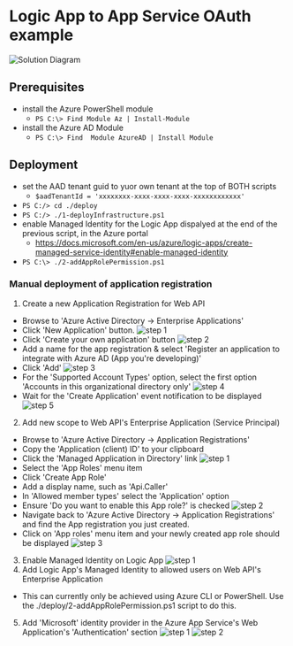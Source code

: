 # Logic App to App Service OAuth example

![Solution Diagram](https://github.com/cbellee/logic-app-app-srv-api-oauth/blob/main/images/solution.png)

## Prerequisites

- install the Azure PowerShell module
  - `PS C:\> Find Module Az | Install-Module`
- install the Azure AD Module
  - `PS C:\> Find  Module AzureAD | Install Module`
## Deployment

- set the AAD tenant guid to yuor own tenant at the top of BOTH scripts
  - `$aadTenantId = 'xxxxxxxx-xxxx-xxxx-xxxx-xxxxxxxxxxxx'` 
- `PS C:/> cd ./deploy` 
- `PS C:/> ./1-deployInfrastructure.ps1`
- enable Managed Identity for the Logic App dispalyed at the end of the previous script, in the Azure portal
  - https://docs.microsoft.com/en-us/azure/logic-apps/create-managed-service-identity#enable-managed-identity
- `PS C:\> ./2-addAppRolePermission.ps1`

### Manual deployment of application registration 

1. Create a new Application Registration for Web API
- Browse to 'Azure Active Directory -> Enterprise Applications'
- Click 'New Application' button.
![step 1](https://github.com/cbellee/logic-app-app-srv-api-oauth/blob/main/images/1-application-registration.png)
- Click 'Create your own application' button 
![step 2](https://github.com/cbellee/logic-app-app-srv-api-oauth/blob/main/images/2-application-registration.png)
- Add a name for the app registration & select 'Register an application to integrate with Azure AD (App you're developing)'
- Click 'Add'
![step 3](https://github.com/cbellee/logic-app-app-srv-api-oauth/blob/main/images/3-application-registration.png)
- For the 'Supported Account Types' option, select the first option 'Accounts in this organizational directory only'
![step 4](https://github.com/cbellee/logic-app-app-srv-api-oauth/blob/main/images/4-application-registration.png)
- Wait for the 'Create Application' event notification to be displayed
![step 5](https://github.com/cbellee/logic-app-app-srv-api-oauth/blob/main/images/5-application-registration.png)
2. Add new scope to Web API's Enterprise Application (Service Principal)
- Browse to 'Azure Active Directory -> Application Registrations'
- Copy the 'Application (client) ID' to your clipboard
- Click the 'Managed Application in Directory' link
![step 1](https://github.com/cbellee/logic-app-app-srv-api-oauth/blob/main/images/10-application-registration.png)
- Select the 'App Roles' menu item
- Click 'Create App Role'
- Add a display name, such as 'Api.Caller'
- In 'Allowed member types' select the 'Application' option 
- Ensure 'Do you want to enable this App role?' is checked
![step 2](https://github.com/cbellee/logic-app-app-srv-api-oauth/blob/main/images/11-application-registration.png)
- Navigate back to 'Azure Active Directory -> Application Registrations' and find the App registration you just created.
- Click on 'App roles' menu item and your newly created app role should be displayed
![step 3](https://github.com/cbellee/logic-app-app-srv-api-oauth/blob/main/images/12-application-registration.png)
3. Enable Managed Identity on Logic App
![step 1](https://github.com/cbellee/logic-app-app-srv-api-oauth/blob/main/images/13-application-registration.png)
4. Add Logic App's Managed Identity to allowed users on Web API's Enterprise Application
- This can currently only be achieved using Azure CLI or PowerShell. Use the ./deploy/2-addAppRolePermission.ps1 script to do this.
5. Add 'Microsoft' identity provider in the Azure App Service's Web Application's 'Authentication' section 
![step 1](https://github.com/cbellee/logic-app-app-srv-api-oauth/blob/main/images/14-application-registration.png)
![step 2](https://github.com/cbellee/logic-app-app-srv-api-oauth/blob/main/images/15-application-registration.png)
